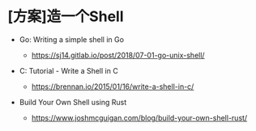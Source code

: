 # [方案]造一个Shell

- Go: Writing a simple shell in Go
  - https://sj14.gitlab.io/post/2018/07-01-go-unix-shell/

- C: Tutorial - Write a Shell in C
  - https://brennan.io/2015/01/16/write-a-shell-in-c/

- Build Your Own Shell using Rust
  - https://www.joshmcguigan.com/blog/build-your-own-shell-rust/